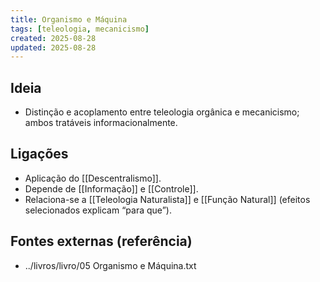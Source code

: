 ```yaml
---
title: Organismo e Máquina
tags: [teleologia, mecanicismo]
created: 2025-08-28
updated: 2025-08-28
---
```


## Ideia
- Distinção e acoplamento entre teleologia orgânica e mecanicismo; ambos tratáveis informacionalmente.

## Ligações
- Aplicação do [[Descentralismo]].
- Depende de [[Informação]] e [[Controle]].
- Relaciona-se a [[Teleologia Naturalista]] e [[Função Natural]] (efeitos selecionados explicam “para que”).

## Fontes externas (referência)
- ../livros/livro/05 Organismo e Máquina.txt
